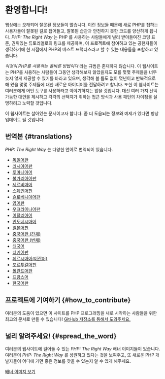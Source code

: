 # 환영합니다!

웹상에는 오래되어 잘못된 정보들이 많습니다. 이런 정보들 때문에 새로 PHP를 접하는 사용자들이 잘못된 길로 접어들고, 
잘못된 습관과 안전하지 못한 코드를 양산하게 됩니다. _PHP: The Right Way_ 는 PHP 를 사용하는 사람들에게 널리 받아들여진
코딩 표준, 권위있는 튜토리얼로의 링크를 제공하며, 이 프로젝트에 참여하고 있는 공헌자들이 생각하기에
현 시점에서 PHP의 베스트 프랙티스라고 할 수 있는 내용들을 포함하고 있습니다.

_이것이 PHP를 사용하는 올바른 방법이다_ 라는 규범은 존재하지 않습니다. 이 웹사이트는 
PHP를 사용하는 사람들이 그동안 생각해보지 않았을지도 모를 몇몇 주제들을 너무 늦지 않게 제공할 수 있기를 바라고 있으며,
생각해 볼 틈도 없이 몇년이고 반복적으로 해 왔을 몇몇 주제들에 대한 새로운 아이디어를 전달하려고 합니다.
또한 이 웹사이트는 여러분에게 어떤 도구를 사용하라고 이야기하지는 않을 것입니다. 대신 여러 가지 선택 가능한 대안을 제시하고
각각의 선택지가 취하는 접근 방식과 사용 패턴의 차이점을 설명하려고 노력할 것입니다.

이 웹사이트는 살아있는 문서이고자 합니다. 좀 더 도움되는 정보와 예제가 있다면 항상 업데이트 될 것입니다.

## 번역본 {#translations}

_PHP: The Right Way_ 는 다양한 언어로 변역되어 있습니다.

* [독일어판](http://rwetzlmayr.github.io/php-the-right-way/)
* [러시아어판](http://getjump.github.io/ru-php-the-right-way)
* [루마니아어](https://bgui.github.io/php-the-right-way/)
* [불가리아어판](http://bg.phptherightway.com/)
* [세르비아어](http://smatejic.github.io/php-the-right-way/)
* [스페인어판](http://phpdevenezuela.github.io/php-the-right-way/)
* [슬로베니아어판](http://sl.phptherightway.com)
* [영어판](http://www.phptherightway.com)
* [우크라이나어판](http://iflista.github.com/php-the-right-way/)
* [이탈리아어](http://it.phptherightway.com)
* [인도네시아어](http://id.phptherightway.com)
* [일본어판](http://ja.phptherightway.com)
* [중국어판 (간체)](http://wulijun.github.com/php-the-right-way)
* [중국어판 (번체)](http://laravel-taiwan.github.io/php-the-right-way)
* [태국어](https://apzentral.github.io/php-the-right-way/)
* [터키어판](http://hkulekci.github.io/php-the-right-way/)
* [페르시아어(이란어)](http://novid.github.io/php-the-right-way/)
* [포르투갈어판](http://br.phptherightway.com/)
* [폴란드어판](http://pl.phptherightway.com/)
* [프랑스어](http://eilgin.github.io/php-the-right-way/)
* [한국어판](http://modernpug.github.io/php-the-right-way/)

## 프로젝트에 기여하기 {#how_to_contribute}

여러분의 도움이 있으면 이 사이트를 PHP 프로그래밍을 새로 시작하는 사람들을 위한 최고의 문서로 만들 수 있습니다! [GitHub 저장소를 통해서 도와주세요.][1]

## 널리 알려주세요! {#spread_the_word}

여러분의 웹사이트에 걸어둘 수 있는 _PHP: The Right Way_ 배너 이미지들이 있습니다. 여러분이 _PHP: The Right Way_ 를
성원하고 있다는 것을 보여주고, 또 새로운 PHP 개발자들이 어디에 가면 좋은 정보를 찾을 수 있는지 알 수 있게 해주세요.

[배너 이미지 보기][2]

[1]: https://github.com/modernpug/php-the-right-way
[2]: /php-the-right-way/banners.html
